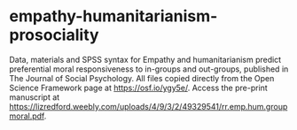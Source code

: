# empathy-humanitarianism-prosociality

Data, materials and SPSS syntax for Empathy and humanitarianism predict preferential moral responsiveness to in-groups and out-groups, published in The Journal of Social Psychology.
All files copied directly from the Open Science Framework page at https://osf.io/ygy5e/. Access the pre-print manuscript at https://lizredford.weebly.com/uploads/4/9/3/2/49329541/rr.emp.hum.groupmoral.pdf.
